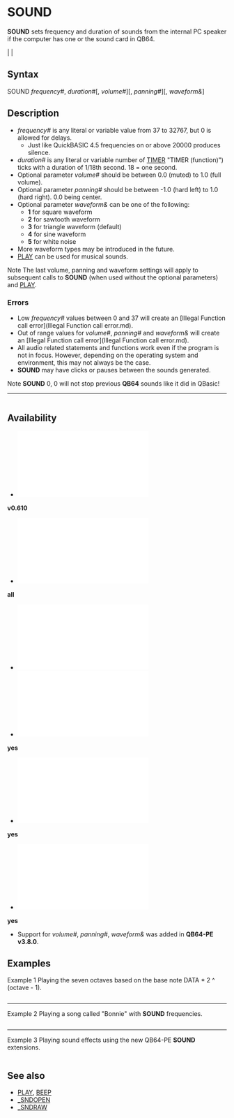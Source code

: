 # SOUND

**SOUND** sets frequency and duration of sounds from the internal PC speaker if the computer has one or the sound card in QB64.

  

|  |

## Syntax

SOUND *frequency#*, *duration#*[, *volume#*][, *panning#*][, *waveform&*]
  

## Description

* *frequency#* is any literal or variable value from 37 to 32767, but 0 is allowed for delays.
	+ Just like QuickBASIC 4.5 frequencies on or above 20000 produces silence.
* *duration#* is any literal or variable number of [TIMER](TIMER.md) "TIMER (function)") ticks with a duration of 1/18th second. 18 = one second.
* Optional parameter *volume#* should be between 0.0 (muted) to 1.0 (full volume).
* Optional parameter *panning#* should be between -1.0 (hard left) to 1.0 (hard right). 0.0 being center.
* Optional parameter *waveform&* can be one of the following:
	+ **1** for square waveform
	+ **2** for sawtooth waveform
	+ **3** for triangle waveform (default)
	+ **4** for sine waveform
	+ **5** for white noise
* More waveform types may be introduced in the future.
* [PLAY](PLAY.md) can be used for musical sounds.

Note
The last volume, panning and waveform settings will apply to subsequent calls to **SOUND** (when used without the optional parameters) and [PLAY](PLAY.md).
### Errors

* Low *frequency#* values between 0 and 37 will create an [Illegal Function call error](Illegal Function call error.md).
* Out of range values for *volume#*, *panning#* and *waveform&* will create an [Illegal Function call error](Illegal Function call error.md).
* All audio related statements and functions work even if the program is not in focus. However, depending on the operating system and environment, this may not always be the case.
* **SOUND** may have clicks or pauses between the sounds generated.

Note
**SOUND** 0, 0 will not stop previous **QB64** sounds like it did in QBasic!

---

  

```          **The Seven Music Octaves**            **Note     Frequency      Note     Frequency      Note      Frequency**        **1*** D#1 ...... 39           G3 ....... 196          A#5 ...... 932           E1 ....... 41           G#3 ...... 208          B5 ....... 988           F1 ....... 44           A3 ....... 220       **6*** C6 ....... 1047           F#1 ...... 46           A#3 ...... 233          C#6 ...... 1109           G1 ....... 49           B3 ....... 247          D6 ....... 1175           G#1 ...... 51        **4*** C4 ....... 262          D#6 ...... 1245           A1 ....... 55           C#4 ...... 277          E6 ....... 1318           A#1 ...... 58           D4 ....... 294          F6 ....... 1397           B1 ....... 62           D#4 ...... 311          F#6 ...... 1480        **2*** C2 ....... 65           E4 ....... 330          G6 ....... 1568           C#2 ...... 69           F4 ....... 349          G# ....... 1661           D2 ....... 73           F#4 ...... 370          A6 ....... 1760           D#2 ...... 78           G4 ....... 392          A#6 ...... 1865           E2 ....... 82           G#4 ...... 415          B6 ....... 1976           F2 ....... 87           A4 ....... 440       **7*** C7 ....... 2093           F#2 ...... 92           A# ....... 466          C#7 ...... 2217           G2 ....... 98           B4 ....... 494          D7 ....... 2349           G#2 ...... 104       **5*** C5 ....... 523          D#7 ...... 2489           A2 ....... 110          C#5 ...... 554          E7 ....... 2637           A#2 ...... 117          D5 ....... 587          F7 ....... 2794           B2 ....... 123          D#5 ...... 622          F#7 ...... 2960        **3*** C3 ....... 131          E5 ....... 659          G7 ....... 3136           C#3 ...... 139          F5 ....... 698          G#7 ...... 3322           D3 ....... 147          F#5 ...... 740          A7 ....... 3520           D#3 ...... 156          G5 ....... 784          A#7 ...... 3729           E3 ....... 165          G#5 ...... 831          B7 ....... 3951           F3 ....... 175          A5 ....... 880       **8*** C8 ....... 4186           F#3 ...... 185                                  **# denotes sharp**  
```

  

## Availability

* [![v0.610](![v0.610.md)](File:Qb64.png "v0.610")

**v0.610**
* [![all](![all.md)](File:Qbpe.png "all")

**all**
* [![Apix.png](![Apix.png.md)](File:Apix.png)
* [![yes](![yes.md)](File:Win.png "yes")

**yes**
* [![yes](![yes.md)](File:Lnx.png "yes")

**yes**
* [![yes](![yes.md)](File:Osx.png "yes")

**yes**

* Support for *volume#*, *panning#*, *waveform&* was added in **QB64-PE v3.8.0**.

  

## Examples

Example 1
Playing the seven octaves based on the base note DATA * 2 ^ (octave - 1).

``` notes$ = "C C#D D#E F F#G G#A A#B " [COLOR](COLOR.md) 9: [LOCATE](LOCATE.md) 5, 20: [PRINT](PRINT.md) "Select an octave (1 - 7) to play (8 quits):" [DO](DO.md)     [DO](DO.md): octa$ = [INKEY$](INKEY$.md)         [IF](IF.md) octa$ <> "" [THEN](THEN.md)             [IF](IF.md) [ASC](ASC.md) "ASC (function)")(octa$) > 48 [AND](AND.md) "AND (boolean)") [ASC](ASC.md) "ASC (function)")(octa$) < 58 [THEN](THEN.md) octave% = [VAL](VAL.md)(octa$): [EXIT DO](EXIT DO.md)         [END IF](END IF.md)     [LOOP UNTIL](LOOP UNTIL.md) octave% > 7     [IF](IF.md) octave% > 0 [AND](AND.md) "AND (boolean)") octave% < 8 [THEN](THEN.md)         [LOCATE](LOCATE.md) 15, 6: [PRINT](PRINT.md) [SPACE$](SPACE$.md)(70)         [LOCATE](LOCATE.md) 16, 6: [PRINT](PRINT.md) [SPACE$](SPACE$.md)(70)         [COLOR](COLOR.md) 14: [LOCATE](LOCATE.md) 15, 6: [PRINT](PRINT.md) "Octave"; octave%; ":";         [RESTORE](RESTORE.md) Octaves         [FOR](FOR.md) i = 1 [TO](TO.md) 12             [READ](READ.md) note!             snd% = [CINT](CINT.md)(note! * (2 ^ (octave% - 1))) 'calculate note frequency             [COLOR](COLOR.md) 14: [PRINT](PRINT.md) [STR$](STR$.md)(snd%);             c0l = [POS](POS.md)(0)             [COLOR](COLOR.md) 11: [LOCATE](LOCATE.md) 16, c0l - 2: [PRINT](PRINT.md) [MID$](MID$.md) "MID$ (function)")(notes$, 1 + (2 * (i - 1)), 2)             [LOCATE](LOCATE.md) 15, c0l             [IF](IF.md) snd% > 36 [THEN](THEN.md) SOUND snd%, 12 'error if sound value is < 36             [_DELAY](_DELAY.md) .8         [NEXT](NEXT.md)     [END IF](END IF.md) [LOOP UNTIL](LOOP UNTIL.md) octave% > 7 [END](END.md)  Octaves: [DATA](DATA.md) 32.7,34.65,36.71,38.9,41.2,43.65,46.25,49,51.91,55,58.27,61.74  
```

---

Example 2
Playing a song called "Bonnie" with **SOUND** frequencies.

``` [SCREEN](SCREEN.md) 13 [_FULLSCREEN](_FULLSCREEN.md) [OUT](OUT.md) &H3C8, 0: [OUT](OUT.md) &H3C9, 0: [OUT](OUT.md) &H3C9, 0: [OUT](OUT.md) &H3C9, 20 [COLOR](COLOR.md) 1 [FOR](FOR.md) i% = 1 [TO](TO.md) 21     [LOCATE](LOCATE.md) 2 + i%, 2: [PRINT](PRINT.md) [CHR$](CHR$.md)(178)     [LOCATE](LOCATE.md) 2 + i%, 39: [PRINT](PRINT.md) [CHR$](CHR$.md)(178) [NEXT](NEXT.md) i% [FOR](FOR.md) i% = 2 [TO](TO.md) 39     [LOCATE](LOCATE.md) 2, i%: [PRINT](PRINT.md) [CHR$](CHR$.md)(223)     [LOCATE](LOCATE.md) 23, i%: [PRINT](PRINT.md) [CHR$](CHR$.md)(220) [NEXT](NEXT.md) i% [COLOR](COLOR.md) 9 [LOCATE](LOCATE.md) 3, 16: [PRINT](PRINT.md) [CHR$](CHR$.md)(34); "MY BONNIE"; [CHR$](CHR$.md)(34) [SLEEP](SLEEP.md) 3 [FOR](FOR.md) i% = 1 [TO](TO.md) 34     [SELECT CASE](SELECT CASE.md) i%         [CASE](CASE.md) 1: [LOCATE](LOCATE.md) 5, 5         [CASE](CASE.md) 10: [LOCATE](LOCATE.md) 10, 5         [CASE](CASE.md) 18: [LOCATE](LOCATE.md) 15, 5         [CASE](CASE.md) 27: [LOCATE](LOCATE.md) 20, 5     [END SELECT](END SELECT.md)     [READ](READ.md) note%, duration%, word$     SOUND note%, duration%: [PRINT](PRINT.md) word$; [NEXT](NEXT.md) i% [SLEEP](SLEEP.md) 2 [LOCATE](LOCATE.md) 23, 16: [PRINT](PRINT.md) "Thank You!" [SLEEP](SLEEP.md) 4 [SYSTEM](SYSTEM.md)  [DATA](DATA.md) 392,8,"My ",659,8,"Bon-",587,8,"nie ",523,8,"lies ",587,8,"O-",523,8,"Ver ",440,8,"the " [DATA](DATA.md) 392,8,"O-",330,32,"cean ",392,8,"My ",659,8,"Bon-",587,8,"nie ",523,8,"lies " [DATA](DATA.md) 523,8,"O-",494,8,"ver ",523,8,"the ",587,40,"sea ",392,8,"My ",659,8,"Bon-",587,8,"nie" [DATA](DATA.md) 523,8," lies ",587,8,"O-",523,8,"ver ",440,8,"the ",392,8,"O-",330,32,"cean ",392,8,"Oh " [DATA](DATA.md) 440,8,"bring ",587,8,"back ",523,8,"my ",494,8,"Bon-",440,8,"nie ",494,8,"to ",523,32,"me..!"  
```

---

Example 3
Playing sound effects using the new QB64-PE **SOUND** extensions.

``` [OPTION](OPTION.md) [_EXPLICIT](_EXPLICIT.md)  [DIM](DIM.md) Q [AS](AS.md) [STRING](STRING.md)  ' Sound effects menu [DO](DO.md)     [CLS](CLS.md)     [PRINT](PRINT.md) "Sound effects": [PRINT](PRINT.md)     [COLOR](COLOR.md) 14, 0: [PRINT](PRINT.md) "  B";: [COLOR](COLOR.md) 7, 0: [PRINT](PRINT.md) "ouncing"     [COLOR](COLOR.md) 14, 0: [PRINT](PRINT.md) "  F";: [COLOR](COLOR.md) 7, 0: [PRINT](PRINT.md) "alling"     [COLOR](COLOR.md) 14, 0: [PRINT](PRINT.md) "  K";: [COLOR](COLOR.md) 7, 0: [PRINT](PRINT.md) "laxon"     [COLOR](COLOR.md) 14, 0: [PRINT](PRINT.md) "  S";: [COLOR](COLOR.md) 7, 0: [PRINT](PRINT.md) "iren"     [COLOR](COLOR.md) 14, 0: [PRINT](PRINT.md) "  Q";: [COLOR](COLOR.md) 7, 0: [PRINT](PRINT.md) "uit"     [PRINT](PRINT.md): [PRINT](PRINT.md) "Select: ";      ' Get valid key     [DO](DO.md)         Q = [UCASE$](UCASE$.md)([INPUT$](INPUT$.md)(1))     [LOOP WHILE](LOOP WHILE.md) [INSTR](INSTR.md)("BFKSQ", Q) = 0      ' Take action based on key     [CLS](CLS.md)     [SELECT CASE](SELECT CASE.md) Q         [CASE](CASE.md) [IS](IS.md) = "B"             [PRINT](PRINT.md) "Bouncing . . . "             Bounce 32767, 246 ' the 32767 will make the PSG generate silence (exactly like QB45 does)         [CASE](CASE.md) [IS](IS.md) = "F"             [PRINT](PRINT.md) "Falling . . . "             Fall 2000, 550, 500         [CASE](CASE.md) [IS](IS.md) = "S"             [PRINT](PRINT.md) "Wailing . . ."             [PRINT](PRINT.md) " . . . press any key to end."             Siren 780, 650         [CASE](CASE.md) [IS](IS.md) = "K"             [PRINT](PRINT.md) "Oscillating . . ."             [PRINT](PRINT.md) " . . . press any key to end."             Klaxon 987, 329         [CASE](CASE.md) [ELSE](ELSE.md)     [END SELECT](END SELECT.md) [LOOP UNTIL](LOOP UNTIL.md) Q = "Q" [END](END.md)  ' Loop two sounds down at decreasing time intervals [SUB](SUB.md) Bounce (Hi [AS](AS.md) [LONG](LONG.md), Low [AS](AS.md) [LONG](LONG.md))     [DIM](DIM.md) count [AS](AS.md) [LONG](LONG.md)      [PLAY](PLAY.md) "Q0" ' turn off volume ramping      [FOR](FOR.md) count = 60 [TO](TO.md) 1 [STEP](STEP.md) -2         SOUND Low - count / 2, count / 20, 1.0!, 0.0!, 1         SOUND Hi, count / 15     [NEXT](NEXT.md) [END SUB](END SUB.md)  ' Loop down from a high sound to a low sound [SUB](SUB.md) Fall (Hi [AS](AS.md) [LONG](LONG.md), Low [AS](AS.md) [LONG](LONG.md), Del [AS](AS.md) [LONG](LONG.md))     [DIM](DIM.md) vol [AS](AS.md) [SINGLE](SINGLE.md)     [DIM](DIM.md) count [AS](AS.md) [LONG](LONG.md)      [PLAY](PLAY.md) "Q3" ' enable 3ms volume ramping      [FOR](FOR.md) count = Hi [TO](TO.md) Low [STEP](STEP.md) -10         vol = 1.0! - vol         SOUND count, Del / count, vol, 0.0!, 3 ' triangle wave     [NEXT](NEXT.md) [END SUB](END SUB.md)  ' Alternate two sounds until a key is pressed [SUB](SUB.md) Klaxon (Hi [AS](AS.md) [LONG](LONG.md), Low [AS](AS.md) [LONG](LONG.md))     [PLAY](PLAY.md) "Q5" ' enable 5ms volume ramping      [DO WHILE](DO WHILE.md) [INKEY$](INKEY$.md) = ""         SOUND Hi, 5!, 1.0!, -1.0!, 4         SOUND Low, 5!, 1.0!, 1.0!, 4     [LOOP](LOOP.md) [END SUB](END SUB.md)  ' Loop a sound from low to high to low [SUB](SUB.md) Siren (Hi [AS](AS.md) [LONG](LONG.md), Range [AS](AS.md) [LONG](LONG.md))     [DIM](DIM.md) count [AS](AS.md) [LONG](LONG.md), pan [AS](AS.md) [SINGLE](SINGLE.md)     [DIM](DIM.md) dir [AS](AS.md) [SINGLE](SINGLE.md): dir = 0.01!      [PLAY](PLAY.md) "Q0" ' disable volume ramping      [DO WHILE](DO WHILE.md) [INKEY$](INKEY$.md) = ""         [FOR](FOR.md) count = Range [TO](TO.md) -Range [STEP](STEP.md) -4             pan = pan + dir             [IF](IF.md) pan <= -1.0! [THEN](THEN.md) dir = 0.01!: pan = -1.0!             [IF](IF.md) pan >= 1.0! [THEN](THEN.md) dir = -0.01!: pan = 1.0!              SOUND Hi - [ABS](ABS.md)(count), 0.3!, 1.0!, pan, 4 ' sine wave              count = count - 2 / Range         [NEXT](NEXT.md)     [LOOP](LOOP.md) [END SUB](END SUB.md)  
```

  

## See also

* [PLAY](PLAY.md), [BEEP](BEEP.md)
* [_SNDOPEN](_SNDOPEN.md)
* [_SNDRAW](_SNDRAW.md)

  
